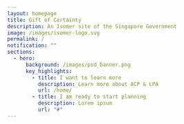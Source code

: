 ```yaml
---
layout: homepage
title: Gift of Certainty
description: An Isomer site of the Singapore Government
image: /images/isomer-logo.svg
permalink: /
notification: ""
sections:
  - hero:
      background: /images/psd_banner.png
      key_highlights:
        - title: I want to learn more
          description: Learn more about ACP & LPA
          url: /home/
        - title: I am ready to start planning
          description: Lorem ipsum
          url: "#"
---
```

